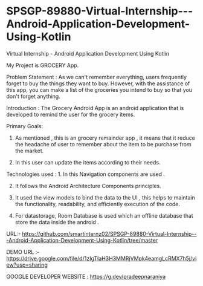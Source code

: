 # SPSGP-89880-Virtual-Internship---Android-Application-Development-Using-Kotlin
Virtual Internship - Android Application Development Using Kotlin

My Project is GROCERY App.

Problem Statement : As we can't remember everything, users frequently forget to buy the things they want to buy. 
However, with the assistance of this app, you can make a list of the groceries you intend to buy so that you don't forget anything.


Introduction : The Grocery Android App is an android application that is developed to remind the user for the grocery items.

Primary Goals: 
1. As mentioned , this is an grocery remainder app , it means that it reduce the headache of user to remember about the item to be purchase from the market.

2. In this user can update the items according to their needs.

Technologies used : 1. In this Navigation components are used .

2. It follows the Android Architecture Components principles.

3. It used the view models to bind the data to the UI , this helps to maintain the functionality, readability, and efficiently execution of the code.

4. For datastorage, Room Database is used which an offline database that store the data inside the android .

URL:- https://github.com/smartinternz02/SPSGP-89880-Virtual-Internship---Android-Application-Development-Using-Kotlin/tree/master

DEMO URL :- https://drive.google.com/file/d/1zIgTIaH3H3MMRjVMpk4eamgLcRMX7h5j/view?usp=sharing

GOOGLE DEVELOPER WEBSITE : https://g.dev/pradeepnaraniya
